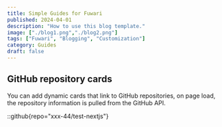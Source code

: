 ```yaml
---
title: Simple Guides for Fuwari
published: 2024-04-01
description: "How to use this blog template."
image: ["./blog1.png","./blog2.png"]
tags: ["Fuwari", "Blogging", "Customization"]
category: Guides
draft: false
---
```


## GitHub repository cards
You can add dynamic cards that link to GitHub repositories, on page load, the repository information is pulled from the GitHub API. 

::github{repo="xxx-44/test-nextjs"}